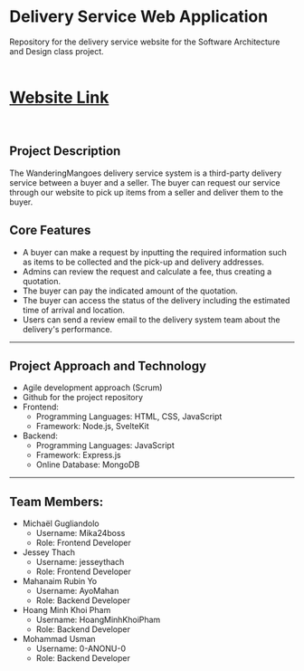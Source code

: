 # Delivery Service Web Application
Repository for the delivery service website for the Software Architecture and Design class project.<br/><br/>

# [Website Link](https://wm.happyfir.com/)

<br/>


<h2>Project Description</h2> 
<p>
  The WanderingMangoes delivery service system is a third-party delivery service between a buyer and a seller. The buyer can request our service through our website to pick up items from a seller and deliver them to the buyer.
</p>

<h2>Core Features</h2>
<ul>
  <li>A buyer can make a request by inputting the required information such as items to be collected and the pick-up and delivery addresses.</li>
  <li>Admins can review the request and calculate a fee, thus creating a quotation.</li>
  <li>The buyer can pay the indicated amount of the quotation.</li>
  <li>The buyer can access the status of the delivery including the estimated time of arrival and location.</li>
  <li>Users can send a review email to the delivery system team about the delivery's performance.</li>
</ul>
<hr>

<h2>Project Approach and Technology</h2>
    <ul>
        <li>Agile development approach (Scrum)</li>
        <li>Github for the project repository</li>
        <li>Frontend: 
            <ul>
                <li>Programming Languages: HTML, CSS, JavaScript</li>
                <li>Framework: Node.js, SvelteKit</li>
            </ul>
        </li>
        <li>Backend: 
            <ul>
                <li>Programming Languages: JavaScript</li>
                <li>Framework: Express.js</li>
                <li>Online Database: MongoDB</li>
            </ul>
        </li>
    </ul>
<hr>

<h2>Team Members:</h2>
<ul>
    <li>Michaël Gugliandolo
        <ul>
            <li>Username: Mika24boss</li>
            <li>Role: Frontend Developer</li>
        </ul>
    </li>
    <li>Jessey Thach
        <ul>
            <li>Username: jesseythach</li>
            <li>Role: Frontend Developer</li>
        </ul>
    </li>
    <li>Mahanaim Rubin Yo
        <ul>
            <li>Username: AyoMahan</li>
            <li>Role: Backend Developer</li>
        </ul>
    </li>
    <li>Hoang Minh Khoi Pham
        <ul>
            <li>Username: HoangMinhKhoiPham</li>
            <li>Role: Backend Developer</li>
        </ul>
          <li>Mohammad Usman
        <ul>
            <li>Username: 0-ANONU-0</li>
            <li>Role: Backend Developer</li>
        </ul>
    </li>
    </li>
</ul>
